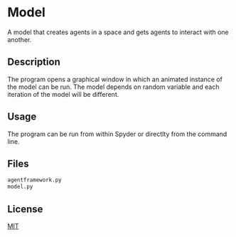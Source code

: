 # Model

A model that creates agents in a space and gets agents to interact with one another.

## Description

The program opens a graphical window in which an animated instance of the model can be run. 
The model depends on random variable and each iteration of the model will be different.

## Usage

The program can be run from within Spyder or directlty from the command line. 

## Files
```python
agentframework.py
model.py 
```

## License
[MIT](https://choosealicense.com/licenses/mit/)
